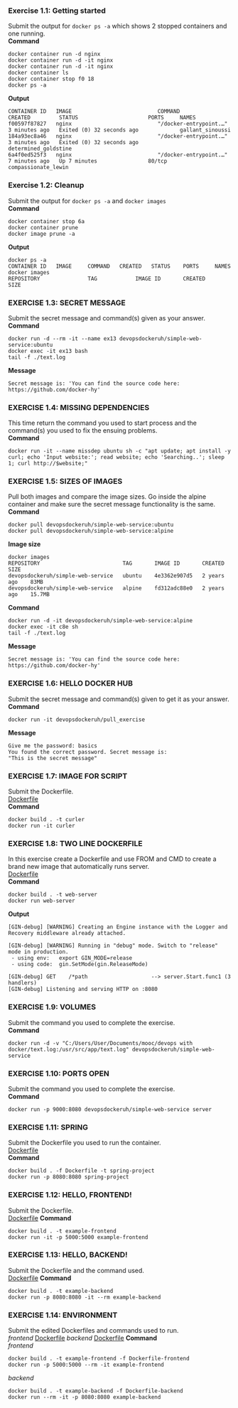 ### __Exercise 1.1: Getting started__
Submit the output for `docker ps -a` which shows 2 stopped containers and one running.<br>
__Command__
```
docker container run -d nginx
docker container run -d -it nginx
docker container run -d -it nginx
docker container ls
docker container stop f0 18
docker ps -a
```
__Output__
```
CONTAINER ID   IMAGE                           COMMAND                  CREATED         STATUS                      PORTS     NAMES
f00597f87827   nginx                           "/docker-entrypoint.…"   3 minutes ago   Exited (0) 32 seconds ago             gallant_sinoussi
184a93ec8a46   nginx                           "/docker-entrypoint.…"   3 minutes ago   Exited (0) 32 seconds ago             determined_goldstine
6a4f0ed525f3   nginx                           "/docker-entrypoint.…"   7 minutes ago   Up 7 minutes                80/tcp    compassionate_lewin
```

### __Exercise 1.2: Cleanup__
Submit the output for `docker ps -a` and `docker images`<br>
__Command__
```
docker container stop 6a
docker container prune
docker image prune -a
```
__Output__
```
docker ps -a
CONTAINER ID   IMAGE     COMMAND   CREATED   STATUS    PORTS     NAMES
docker images
REPOSITORY               TAG            IMAGE ID       CREATED       SIZE
```

### __EXERCISE 1.3: SECRET MESSAGE__
Submit the secret message and command(s) given as your answer.<br>
__Command__
```
docker run -d --rm -it --name ex13 devopsdockeruh/simple-web-service:ubuntu
docker exec -it ex13 bash
tail -f ./text.log
```
__Message__
```
Secret message is: 'You can find the source code here: https://github.com/docker-hy'
```

### __EXERCISE 1.4: MISSING DEPENDENCIES__
This time return the command you used to start process and the command(s) you used to fix the ensuing problems.<br>
__Command__
```
docker run -it --name missdep ubuntu sh -c "apt update; apt install -y curl; echo 'Input website:'; read website; echo 'Searching..'; sleep 1; curl http://$website;"
```

### __EXERCISE 1.5: SIZES OF IMAGES__
Pull both images and compare the image sizes. Go inside the alpine container and make sure the secret message functionality is the same.
__Command__
```
docker pull devopsdockeruh/simple-web-service:ubuntu
docker pull devopsdockeruh/simple-web-service:alpine
```
__Image size__
```
docker images
REPOSITORY                          TAG       IMAGE ID       CREATED        SIZE
devopsdockeruh/simple-web-service   ubuntu    4e3362e907d5   2 years ago    83MB
devopsdockeruh/simple-web-service   alpine    fd312adc88e0   2 years ago    15.7MB
```
__Command__
```
docker run -d -it devopsdockeruh/simple-web-service:alpine
docker exec -it c8e sh
tail -f ./text.log
```
__Message__
```
Secret message is: 'You can find the source code here: https://github.com/docker-hy'
```

### __EXERCISE 1.6: HELLO DOCKER HUB__
Submit the secret message and command(s) given to get it as your answer.<br>
__Command__
```
docker run -it devopsdockeruh/pull_exercise
```
__Message__
```
Give me the password: basics
You found the correct password. Secret message is:
"This is the secret message"
```

### __EXERCISE 1.7: IMAGE FOR SCRIPT__
Submit the Dockerfile.<br>
[Dockerfile](part1/exercise1_7/Dockerfile)<br>
__Command__
```
docker build . -t curler
docker run -it curler
```

### __EXERCISE 1.8: TWO LINE DOCKERFILE__
In this exercise create a Dockerfile and use FROM and CMD to create a brand new image that automatically runs server.<br>
[Dockerfile](part1/exercise1_8/Dockerfile)<br>
__Command__
```
docker build . -t web-server
docker run web-server
```
__Output__
```
[GIN-debug] [WARNING] Creating an Engine instance with the Logger and Recovery middleware already attached.

[GIN-debug] [WARNING] Running in "debug" mode. Switch to "release" mode in production.
 - using env:   export GIN_MODE=release
 - using code:  gin.SetMode(gin.ReleaseMode)

[GIN-debug] GET    /*path                    --> server.Start.func1 (3 handlers)
[GIN-debug] Listening and serving HTTP on :8080
```

### __EXERCISE 1.9: VOLUMES__
Submit the command you used to complete the exercise.<br>
__Command__
```
docker run -d -v "C:/Users/User/Documents/mooc/devops with docker/text.log:/usr/src/app/text.log" devopsdockeruh/simple-web-service
```

### __EXERCISE 1.10: PORTS OPEN__
Submit the command you used to complete the exercise.<br>
__Command__
```
docker run -p 9000:8080 devopsdockeruh/simple-web-service server
```

### __EXERCISE 1.11: SPRING__
Submit the Dockerfile you used to run the container.<br>
[Dockerfile](part1/exercise1_11/Dockerfile)<br>
__Command__
```
docker build . -f Dockerfile -t spring-project
docker run -p 8080:8080 spring-project
```

### __EXERCISE 1.12: HELLO, FRONTEND!__
Submit the Dockerfile.<br>
[Dockerfile](part1/exercise1_12/Dockerfile)
__Command__
```
docker build . -t example-frontend
docker run -it -p 5000:5000 example-frontend
```

### __EXERCISE 1.13: HELLO, BACKEND!__
Submit the Dockerfile and the command used.<br>
[Dockerfile](part1/exercise1_13/Dockerfile)
__Command__
```
docker build . -t example-backend 
docker run -p 8080:8080 -it --rm example-backend
```

### __EXERCISE 1.14: ENVIRONMENT__
Submit the edited Dockerfiles and commands used to run.<br>
_frontend_
[Dockerfile](part1/exercise1_14/frontend/Dockerfile)
_backend_
[Dockerfile](part1/exercise1_14/backend/Dockerfile)
__Command__<br>
_frontend_
```
docker build . -t example-frontend -f Dockerfile-frontend
docker run -p 5000:5000 --rm -it example-frontend
```
_backend_
```
docker build . -t example-backend -f Dockerfile-backend
docker run --rm -it -p 8080:8080 example-backend
```


